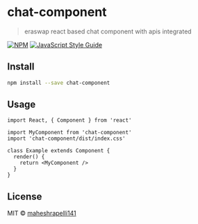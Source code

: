 # chat-component

> eraswap react based chat component with apis integrated

[![NPM](https://img.shields.io/npm/v/chat-component.svg)](https://www.npmjs.com/package/chat-component) [![JavaScript Style Guide](https://img.shields.io/badge/code_style-standard-brightgreen.svg)](https://standardjs.com)

## Install

```bash
npm install --save chat-component
```

## Usage

```tsx
import React, { Component } from 'react'

import MyComponent from 'chat-component'
import 'chat-component/dist/index.css'

class Example extends Component {
  render() {
    return <MyComponent />
  }
}
```

## License

MIT © [maheshrapelli141](https://github.com/maheshrapelli141)
